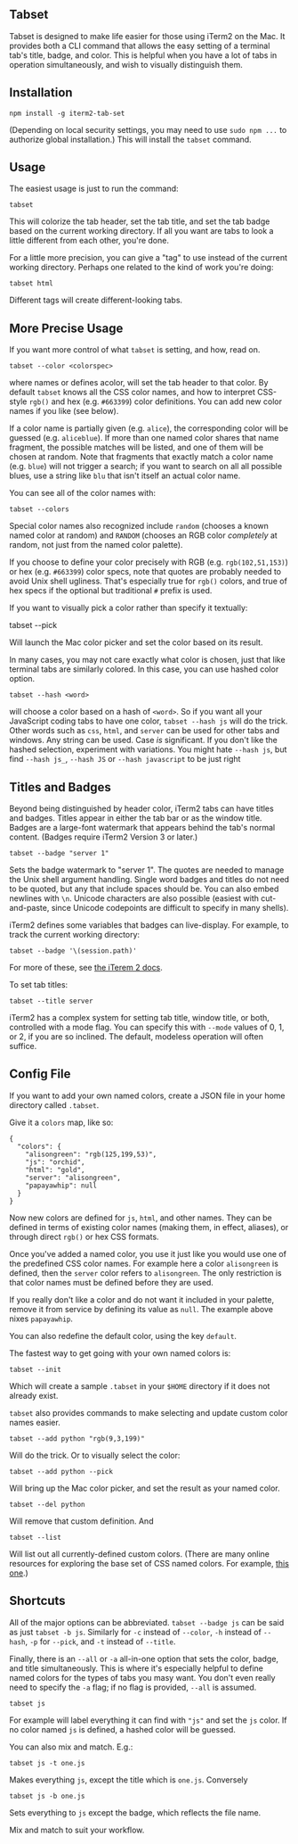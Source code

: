 Tabset
------

Tabset is designed to make life easier for those
using iTerm2 on the Mac. It provides both a CLI
command that allows the
easy setting of a terminal tab's title, badge,
and color. This is helpful when you have a lot
of tabs in operation simultaneously, and wish
to visually distinguish them.


Installation
------------

    npm install -g iterm2-tab-set

(Depending on local security settings, you may need
to use `sudo npm ...` to authorize global installation.)
This will install the `tabset` command.

Usage
-----

The easiest usage is just to run the command:

    tabset

This will colorize the tab header, set the tab
title, and set the tab badge based on the current
working directory.  If all you want are tabs to
look a little different from each other, you're done.

For a little more precision, you can give a "tag" to
use instead of the current working directory. Perhaps
one related to the kind of work you're doing:

    tabset html

Different tags will create different-looking tabs.

More Precise Usage
------------------

If you want more control of what `tabset` is setting,
and how, read on.

    tabset --color <colorspec>

where <colorspec> names or defines acolor,
will set the tab header to that color.
By default `tabset` knows all the CSS color names,
and how to interpret CSS-style `rgb()` and hex
(e.g. `#663399`) color definitions. You can add
new color names if you like (see below).

If a color name is partially given (e.g. `alice`),
the corresponding color will be guessed (e.g.
`aliceblue`).  If more than one named color
shares that name fragment, the possible matches
will be listed, and one of them will be chosen
at random. Note that fragments that exactly match
a color name (e.g. `blue`) will not trigger a
search; if you want to search on all
all possible blues, use a string like `blu` that
isn't itself an actual color name.

You can see all of the color names with:

    tabset --colors

Special color names also recognized include `random`
(chooses a known named color at random) and
`RANDOM` (chooses an RGB color *completely*
at random, not just from the named color
palette).

If you choose to define your color precisely with RGB (e.g.
`rgb(102,51,153)`) or hex (e.g. `#663399`) color specs, note that quotes are
probably needed to avoid Unix shell ugliness. That's especially true for
`rgb()` colors, and true of hex specs if the optional but traditional `#`
prefix is used.

If you want to visually pick a color rather than
specify it textually:

   tabset --pick

Will launch the Mac color picker and set the color
based on its result.

In many cases, you may not care exactly what color is
chosen, just that like terminal tabs are similarly
colored. In this case, you can use hashed color option.

    tabset --hash <word>

will choose a color based on a hash of `<word>`. So if
you want all your JavaScript coding tabs to have one color,
`tabset --hash js` will do the trick. Other
words such as `css`, `html`, and `server` can be used
for other tabs and windows.
Any string can be used. Case *is* significant.
If you don't like the hashed selection, experiment with
variations. You might hate `--hash js`, but find
`--hash js_`, `--hash JS` or `--hash javascript` to be just right

Titles and Badges
-----------------

Beyond being distinguished by header color, iTerm2 tabs can have titles and
badges. Titles appear in either the tab bar or as the window title. Badges
are a large-font watermark that appears behind the tab's normal content.
(Badges require iTerm2 Version 3 or later.)

    tabset --badge "server 1"

Sets the badge watermark to "server 1". The quotes are needed
to manage the Unix shell argument handling. Single word badges
and titles do not need to be quoted, but any that include spaces
should be. You can also embed newlines with `\n`.
Unicode characters are also possible (easiest with cut-and-paste,
since Unicode codepoints are difficult to specify in many shells).

iTerm2 defines some variables that badges can live-display. For example,
to track the current working directory:

    tabset --badge '\(session.path)'

For more of these, see
[the iTerem 2 docs](https://www.iterm2.com/documentation-badges.html).

To set tab titles:

    tabset --title server

iTerm2 has a complex system for setting tab title, window title, or both,
controlled with a mode flag. You can specify this with `--mode`
values of 0, 1, or 2, if you are so inclined. The default, modeless
operation will often suffice.

Config File
-----------

If you want to add your own named colors, create a JSON file
in your home directory called `.tabset`.

Give it a `colors` map, like so:

    {
      "colors": {
        "alisongreen": "rgb(125,199,53)",
        "js": "orchid",
        "html": "gold",
        "server": "alisongreen",
        "papayawhip": null
      }
    }

Now new colors are defined for `js`, `html`, and other names. They can be
defined in terms of existing color names (making them, in effect, aliases),
or through direct `rgb()` or hex CSS formats.

Once you've added a named color, you use it just like you would use one of
the predefined CSS color names. For example here a color `alisongreen` is
defined, then the `server` color refers to `alisongreen`. The only
restriction is that color names must be defined before they are used.

If you really don't like a color and do not want it included in your
palette, remove it from service by defining its value as `null`. The
example above nixes `papayawhip`.

You can also redefine the default color, using the key `default`.

The fastest way to get going with your own named colors is:

    tabset --init

Which will create a sample
`.tabset` in your `$HOME` directory if it does
not already exist.

`tabset` also provides commands to make selecting and update
custom color
names easier.

    tabset --add python "rgb(9,3,199)"

Will do the trick. Or to visually select the color:

    tabset --add python --pick

Will bring up the Mac color picker, and set the result
as your named color.

    tabset --del python

Will remove that custom definition. And

    tabset --list

Will list out all currently-defined custom colors.
(There are many online resources for exploring the
base set of CSS named colors. For example,
[this one](http://www.crockford.com/wrrrld/color.html).)

Shortcuts
---------

All of the major options can be abbreviated. `tabset --badge js` can be
said as just `tabset -b js`. Similarly for `-c` instead of `--color`,
`-h` instead of `--hash`, `-p` for `--pick`, and `-t` instead of `--title`.

Finally, there is an `--all` or `-a` all-in-one option that sets the color, badge, and
title simultaneously. This is where it's especially helpful to define named
colors for the types of tabs you masy want. You don't even really need to
specify the `-a` flag; if no flag is provided, `--all` is assumed.

    tabset js

For example will label everything it can find with `"js"` and set the `js` color.
If no color named `js` is defined, a hashed color will be guessed.

You can also mix and match. E.g.:

    tabset js -t one.js

Makes everything `js`, except the title which is `one.js`. Conversely

    tabset js -b one.js

Sets everything to `js` except the badge, which reflects the file name.

Mix and match to suit your workflow.
